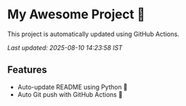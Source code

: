 # My Awesome Project 🚀

This project is automatically updated using GitHub Actions.

_Last updated: 2025-08-10 14:23:58 IST_

## Features
- Auto-update README using Python 🐍
- Auto Git push with GitHub Actions 🤖
